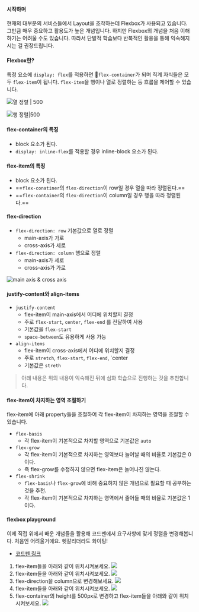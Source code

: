 #### 시작하며

현재의 대부분의 서비스들에서 Layout을 조작하는데 Flexbox가 사용되고 있습니다. 그만큼 매우 중요하고 활용도가 높은 개념입니다. 하지만 Flexbox의 개념을 처음 이해하기는 어려울 수도 있습니다.  따라서 단발적 학습보다 반복적인 활용을 통해 익숙해지시는 걸 권장드립니다.

#### Flexbox란?

특정 요소에 `display: flex`를 적용하면 `flex-container`가 되며 직계 자식들은 모두 `flex-item`이 됩니다. `flex-item`을 행이나 열로 정렬하는 등 흐름을 제어할 수 있습니다.

![열 정렬 | 500](https://i.imgur.com/e8zXLUE.png)


![행 정렬|500](https://i.imgur.com/s8akH9q.png)

#### flex-container의 특징

- block 요소가 된다.
- `display: inline-flex`를 적용할 경우 inline-block 요소가 된다.

#### flex-item의 특징

- block 요소가 된다.
- ==`flex-conatiner`의 `flex-direction`이 row일 경우 열을 따라 정렬된다.==
- ==`flex-container`의 `flex-direction`이 column일 경우 행을 따라 정렬된다.==

#### flex-direction

- `flex-direction: row` 기본값으로 열로 정렬 
	- main-axis가 가로
	- cross-axis가 세로
- `flex-direction: column` 행으로 정렬
	- main-axis가 세로
	- cross-axis가 가로
	
![main axis & cross axis](https://i.imgur.com/HikAw8h.png)
#### justify-content와 align-items

- `justify-content`
	- flex-item이 main-axis에서 어디에 위치할지 결정
	- 주로 `flex-start`, `center`, `flex-end` 를 전달하여 사용
	- 기본값을 `flex-start`
	- `space-between`도 유용하게 사용 가능
- `align-items`
	- flex-item이 cross-axis에서 어디에 위치할지 결정
	- 주로 `stretch`, `flex-start`, `flex-end`, `center
	- 기본값은 `streth`

> 아래 내용은 위의 내용이 익숙해진 뒤에 심화 학습으로 진행하는 것을 추천합니다. 
#### flex-item이 차지하는 영역 조절하기

  flex-item에 아래 property들을 조절하여 각 flex-item이 차지하는 영역을 조절할 수 있습니다.

- `flex-basis`
	- 각 flex-item이 기본적으로 차지할 영역으로 기본값은 `auto`
- `flex-grow`
	- 각 flex-item이 기본적으로 차지하는 영역보다 늘어날 때의 비율로 기본값은 0이다.
	- 즉 flex-grow를 수정하지 않으면 flex-item은 늘어나진 않는다.
- `flex-shrink`
	- `flex-basis`나 `flex-grow`에 비해 중요하지 않은 개념으로 필요할 때 공부하는 것을 추천.
	- 각 flex-item이 기본적으로 차지하는 영역에서 줄어들 때의 비율로 기본값은 1이다.

#### flexbox playground

이제 직접 위에서 배운 개념들을 활용해 코드펜에서 요구사항에 맞게 정렬을 변경해봅니다.
처음엔 어려울거에요. 헷갈리더라도 화이팅!

- [코드펜 링크](https://codepen.io/web-dev-T/pen/XWQWxGX)

1. flex-item들을 아래와 같이 위치시켜보세요.
![](https://i.imgur.com/2FvqOF9.png)
2. flex-item들을 아래와 같이 위치시켜보세요.
![](https://i.imgur.com/USLFCeQ.png)
3. flex-direction을 column으로 변경해보세요.
![](https://i.imgur.com/AoUplb9.png)
4. flex-item들을 아래와 같이 위치시켜보세요.
![](https://i.imgur.com/O9yq9yq.png)
5. flex-container의 height를 500px로 변경하고 flex-item들을 아래와 같이 위치시켜보세요.
![](https://i.imgur.com/ErxIF8a.png)

